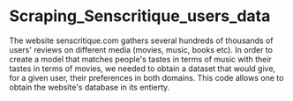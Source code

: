 # Scraping_Senscritique_users_data
The website senscritique.com gathers several hundreds of thousands of users' reviews on different media (movies, music, books etc). In order to create a model that matches people's tastes in terms of music with their tastes in terms of movies, we needed to obtain a dataset that would give, for a given user, their preferences in both domains. This code allows one to obtain the website's database in its entierty.
